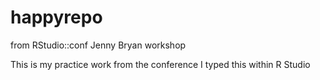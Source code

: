 # happyrepo
from RStudio::conf Jenny Bryan workshop

This is my practice work from the conference
I typed this within R Studio
